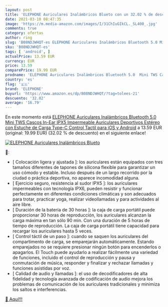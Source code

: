 ```yaml
---
layout: post
title: 'ELEPHONE Auriculares Inalámbricos Blueto con un 32.02 % de descuento'
date: 2021-03-10 08:47:35
image: 'https://m.media-amazon.com/images/I/31ChIuGIkCL._SL400_.jpg'
comments: true
category: ofertas
author: ring
slug: 'B08NDJWHQT-es ELEPHONE Auriculares Inalámbricos Bluetooth 5.0 Mini TWS...'
sku: 'B08NDJWHQT-es'
tags: [ 'android', ]
actualPrice: 13.59 EUR
currency: EUR
price: 13.59
comparePrice: 19.99 EUR
prodname: 'ELEPHONE Auriculares Inalámbricos Bluetooth 5.0  Mini TWS Cascos In-Ear  IPX5 Impermeable Auriculares Deportivos Estéreo con Estuche de Carga Type-C  Control Tactil  para iOS y Android'
country: 'es'
flag: '🇪🇸'
brand: 'ELEPHONE'
buyurl: 'https://www.amazon.es/dp/B08NDJWHQT/?tag=tolees-21'
descuento: '32.02'
average: '16.79'
---
```


En este momento está [ELEPHONE Auriculares Inalámbricos Bluetooth 5.0  Mini TWS Cascos In-Ear  IPX5 Impermeable Auriculares Deportivos Estéreo con Estuche de Carga Type-C  Control Tactil  para iOS y Android](https://www.amazon.es/dp/B08NDJWHQT/?tag=tolees-21) a 13.59 EUR (original: 19.99 EUR) (32.02 %  de descuento) en el siguiente enlace!

[![ELEPHONE Auriculares Inalámbricos Blueto](https://m.media-amazon.com/images/I/31ChIuGIkCL._SL400_.jpg)](https://www.amazon.es/dp/B08NDJWHQT/?tag=tolees-21)

🔎:

- [ Colocación ligera y ajustada ]: los auriculares están equipados con tres tamaños diferentes de tapones de silicona flexible para garantizar un uso cómodo y estable. Incluso después de un largo recorrido por la ciudad o práctica deportiva, no aparece incomodidad alguna.
- [ Ejercicio seguro, resistencia al sudor IPX5 ]: los auriculares impermeables con tecnología IPX6, pueden resistir y funcionar perfectamente en diferentes condiciones climáticas y son adecuados para trotar, practicar yoga, realizar videollamadas y para actividades al aire libre.
- [ Duración de la batería de 30 horas ]: la caja de carga portátil puede proporcionar 30 horas de reproducción, los auriculares alcanzan la carga máxima en tan sólo 90 min. Con una duración de 5 horas de tiempo de reproducción. La caja de carga portátil tiene capacidad para recargar los auriculares hasta 5 veces.
- [ Control táctil de un paso ]: cuando se saquen los auriculares del compartimento de carga, se emparejarán automáticamente. Estando emparejados no se requiere presionar ningún botón para encenderlos o apagarlos. El Touch puede ayudarlo a realizar fácilmente una variedad de funciones, incluido el control de reproducción y pausa y conmutación de música, responder y finalizar y rechazar llamadas y funciones asistidas por voz.
- [ Calidad de audio y llamadas ]: el uso de decodificadores de alta fidelidad y tecnología avanzada de codificación de audio mejora los problemas de comunicación de los auriculares tradicionales y minimiza los saltos e interferencias.

[🛒 Aquí!!!](https://www.amazon.es/dp/B08NDJWHQT/?tag=tolees-21)
